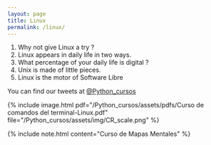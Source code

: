 ```yaml
---
layout: page
title: Linux
permalink: /linux/
---
```


1. Why not give Linux a try ?
2. Linux appears in daily life in two ways.
3. What percentage of your daily life is digital ?
4. Unix is made of little pieces.
5. Linux is the motor of Software Libre

You can find our tweets at [@Python_cursos](https://twitter.com/Python_cursos)

{% include image.html 
pdf="/Python_cursos/assets/pdfs/Curso de comandos del terminal-Linux.pdf"
file="/Python_cursos/assets/img/CR_scale.png"
%}

{% include note.html content="Curso de Mapas Mentales" %}

